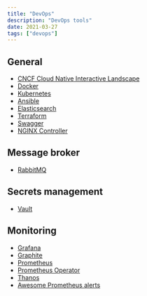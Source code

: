 ```yaml
---
title: "DevOps"
description: "DevOps tools"
date: 2021-03-27
tags: ["devops"]
---
```


<CC>

<div>

## General

- [CNCF Cloud Native Interactive Landscape](https://landscape.cncf.io/)
- [Docker](https://docs.docker.com/reference/)
- [Kubernetes](https://kubernetes.io/docs/reference/kubernetes-api/)
- [Ansible](https://docs.ansible.com/)
- [Elasticsearch](https://www.elastic.co/guide/en/elasticsearch/reference/current/index.html)
- [Terraform](https://www.terraform.io/)
- [Swagger](https://swagger.io/)
- [NGINX Controller](https://www.nginx.com/products/nginx-controller/)

</div>

<div>

## Message broker

- [RabbitMQ](https://www.rabbitmq.com/documentation.html)

</div>

<div>

## Secrets management

- [Vault](https://www.vaultproject.io/docs)

</div>

<div>

## Monitoring

- [Grafana](https://grafana.com/docs/)
- [Graphite](https://graphite.readthedocs.io/en/latest/)
- [Prometheus](https://prometheus.io/docs/)
- [Prometheus Operator](https://prometheus-operator.dev/docs)
- [Thanos](https://thanos.io/tip/thanos/getting-started.md/)
- [Awesome Prometheus alerts](https://awesome-prometheus-alerts.grep.to/)

</div>

</CC>
